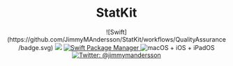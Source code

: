 <h1 align="center">StatKit</h1>

<p align="center">
    ![Swift](https://github.com/JimmyMAndersson/StatKit/workflows/QualityAssurance/badge.svg)
    <img src="https://img.shields.io/badge/Swift-5.2-blue.svg" />
    <a href="https://swift.org/package-manager">
        <img src="https://img.shields.io/badge/swiftpm-compatible-orange.svg?style=flat" alt="Swift Package Manager" />
    </a>
     <img src="https://img.shields.io/badge/platforms-mac+linux-brightgreen.svg?style=flat" alt="macOS + iOS + iPadOS" />
    <a href="https://twitter.com/jimmymandersson">
        <img src="https://img.shields.io/badge/twitter-@jimmymandersson-blue.svg?style=flat" alt="Twitter: @jimmymandersson" />
    </a>
</p>
